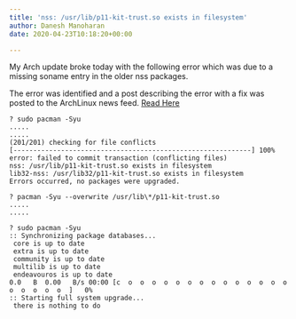 ```yaml
---
title: 'nss: /usr/lib/p11-kit-trust.so exists in filesystem'
author: Danesh Manoharan
date: 2020-04-23T10:18:20+00:00

---
```

My Arch update broke today with the following error which was due to a missing soname entry in the older nss packages. 

The error was identified and a post describing the error with a fix was posted to the ArchLinux news feed. [Read Here][1] 

<pre class="wp-block-code"><code>? sudo pacman -Syu                          
.....
.....
(201/201) checking for file conflicts                                                                  [------------------------------------------------------------] 100%
error: failed to commit transaction (conflicting files)
nss: /usr/lib/p11-kit-trust.so exists in filesystem
lib32-nss: /usr/lib32/p11-kit-trust.so exists in filesystem
Errors occurred, no packages were upgraded.</code></pre>

<pre class="wp-block-code"><code>? pacman -Syu --overwrite /usr/lib\*/p11-kit-trust.so
.....
.....

? sudo pacman -Syu                                        
:: Synchronizing package databases...
 core is up to date
 extra is up to date
 community is up to date
 multilib is up to date
 endeavouros is up to date                                                   0.0   B  0.00   B/s 00:00 [c  o  o  o  o  o  o  o  o  o  o  o  o  o  o  o  o  o  o  o  ]   0%
:: Starting full system upgrade...
 there is nothing to do</code></pre>

 [1]: https://www.archlinux.org/news/nss3511-1-and-lib32-nss3511-1-updates-require-manual-intervention/